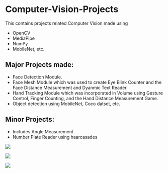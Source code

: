 # Computer-Vision-Projects
This contains projects related Computer Vision made using
- OpenCV
- MediaPipe
- NumPy
- MobileNet, etc.

## Major Projects made:
- Face Detection Module.
- Face Mesh Module which was used to create Eye Blink Counter and the Face Distance Measurement and Dyanmic Text Reader.
- Hand Tracking Module which was incorporated in Volume using Gesture Control, Finger Counting, and the Hand Distance Measurement Game.
- Object detection using MobileNet, Coco datset, etc.

## Minor Projects:
- Includes Angle Measurement
- Number Plate Reader using haarcasades

[![](https://markdown-videos.deta.dev/youtube/4LogwD3bBHA)](https://youtu.be/4LogwD3bBHA)

[![](https://markdown-videos.deta.dev/youtube/Qnsl4lMDNio)](https://youtu.be/Qnsl4lMDNio)

[![](https://markdown-videos.deta.dev/youtube/UOxKZABOZBw)](https://youtu.be/UOxKZABOZBw)

